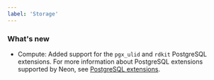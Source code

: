 ```yaml
---
label: 'Storage'
---
```


### What's new

- Compute: Added support for the `pgx_ulid` and `rdkit` PostgreSQL extensions. For more information about PostgreSQL extensions supported by Neon, see [PostgreSQL extensions](/docs/extensions/pg-extensions).

